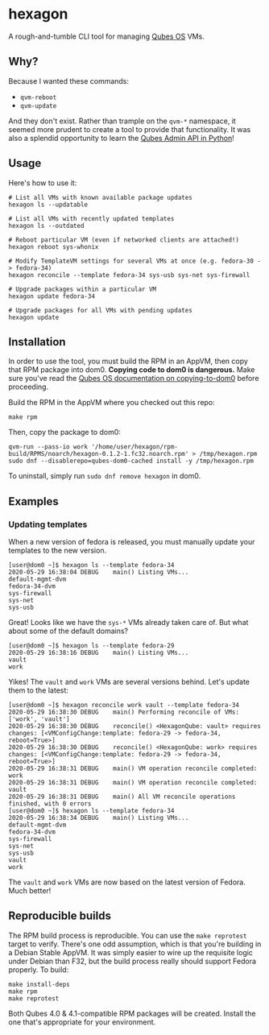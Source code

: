 # hexagon
A rough-and-tumble CLI tool for managing [Qubes OS](https://qubes-os.org) VMs.

## Why?
Because I wanted these commands:


  * `qvm-reboot`
  * `qvm-update`

And they don't exist. Rather than trample on the `qvm-*` namespace, it seemed more prudent
to create a tool to provide that functionality. It was also a splendid opportunity
to learn the [Qubes Admin API in Python](https://dev.qubes-os.org/projects/core-admin-client/en/latest/qubesadmin.html#module-qubesadmin.app)!

## Usage
Here's how to use it:

```
# List all VMs with known available package updates
hexagon ls --updatable

# List all VMs with recently updated templates
hexagon ls --outdated

# Reboot particular VM (even if networked clients are attached!)
hexagon reboot sys-whonix

# Modify TemplateVM settings for several VMs at once (e.g. fedora-30 -> fedora-34)
hexagon reconcile --template fedora-34 sys-usb sys-net sys-firewall

# Upgrade packages within a particular VM
hexagon update fedora-34

# Upgrade packages for all VMs with pending updates
hexagon update
```

## Installation
In order to use the tool, you must build the RPM in an AppVM,
then copy that RPM package into dom0.
**Copying code to dom0 is dangerous.** Make sure you've read
the [Qubes OS documentation on copying-to-dom0](https://www.qubes-os.org/doc/copy-from-dom0/#copying-to-dom0)
before proceeding.

Build the RPM in the AppVM where you checked out this repo:

```
make rpm
```

Then, copy the package to dom0:

```
qvm-run --pass-io work '/home/user/hexagon/rpm-build/RPMS/noarch/hexagon-0.1.2-1.fc32.noarch.rpm' > /tmp/hexagon.rpm
sudo dnf --disablerepo=qubes-dom0-cached install -y /tmp/hexagon.rpm
```

To uninstall, simply run `sudo dnf remove hexagon` in dom0.

## Examples

### Updating templates

When a new version of fedora is released, you must manually update
your templates to the new version.

```
[user@dom0 ~]$ hexagon ls --template fedora-34
2020-05-29 16:38:04 DEBUG    main() Listing VMs...
default-mgmt-dvm
fedora-34-dvm
sys-firewall
sys-net
sys-usb
```

Great! Looks like we have the `sys-*` VMs already taken care of.
But what about some of the default domains?

```
[user@dom0 ~]$ hexagon ls --template fedora-29
2020-05-29 16:38:16 DEBUG    main() Listing VMs...
vault
work
```

Yikes! The `vault` and `work` VMs are several versions behind.
Let's update them to the latest:

```
[user@dom0 ~]$ hexagon reconcile work vault --template fedora-34
2020-05-29 16:38:30 DEBUG    main() Performing reconcile of VMs: ['work', 'vault']
2020-05-29 16:38:30 DEBUG    reconcile() <HexagonQube: vault> requires changes: [<VMConfigChange:template: fedora-29 -> fedora-34, reboot=True>]
2020-05-29 16:38:30 DEBUG    reconcile() <HexagonQube: work> requires changes: [<VMConfigChange:template: fedora-29 -> fedora-34, reboot=True>]
2020-05-29 16:38:31 DEBUG    main() VM operation reconcile completed: work
2020-05-29 16:38:31 DEBUG    main() VM operation reconcile completed: vault
2020-05-29 16:38:31 DEBUG    main() All VM reconcile operations finished, with 0 errors
[user@dom0 ~]$ hexagon ls --template fedora-34
2020-05-29 16:38:34 DEBUG    main() Listing VMs...
default-mgmt-dvm
fedora-34-dvm
sys-firewall
sys-net
sys-usb
vault
work
```

The `vault` and `work` VMs are now based on the latest version of Fedora.
Much better!

## Reproducible builds
The RPM build process is reproducible. You can use the `make reprotest` target to verify.
There's one odd assumption, which is that you're building in a Debian Stable AppVM.
It was simply easier to wire up the requisite logic under Debian than F32, but the build
process really should support Fedora properly. To build:

```
make install-deps
make rpm
make reprotest
```

Both Qubes 4.0 & 4.1-compatible RPM packages will be created. Install the one that's appropriate for your environment.
